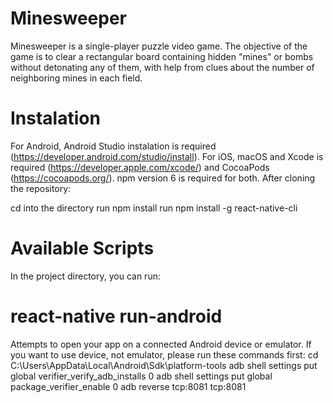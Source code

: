 # Minesweeper
Minesweeper is a single-player puzzle video game. The objective of the game is to clear a rectangular board containing hidden "mines" or bombs without detonating any of them, with help from clues about the number of neighboring mines in each field.

# Instalation
For Android, Android Studio instalation is required (https://developer.android.com/studio/install).
For iOS, macOS and Xcode is required (https://developer.apple.com/xcode/) and CocoaPods (https://cocoapods.org/).
npm version 6 is required for both. After cloning the repository:


cd into the directory
run npm install
run npm install -g react-native-cli

# Available Scripts
In the project directory, you can run:

# react-native run-android

Attempts to open your app on a connected Android device or emulator. If you want to use device, not emulator, please run these commands first:
cd C:\Users<username>\AppData\Local\Android\Sdk\platform-tools
adb shell settings put global verifier_verify_adb_installs 0
adb shell settings put global package_verifier_enable 0
adb reverse tcp:8081 tcp:8081
